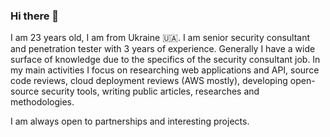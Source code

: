 ### Hi there 👋

I am 23 years old, I am from Ukraine 🇺🇦. I am senior security consultant and penetration tester with 3 years of experience. Generally I have a wide surface of knowledge due to the specifics of the security consultant job. In my main activities I focus on researching web applications and API, source code reviews, cloud deployment reviews (AWS mostly), developing open-source security tools, writing public articles, researches and methodologies.

I am always open to partnerships and interesting projects.

